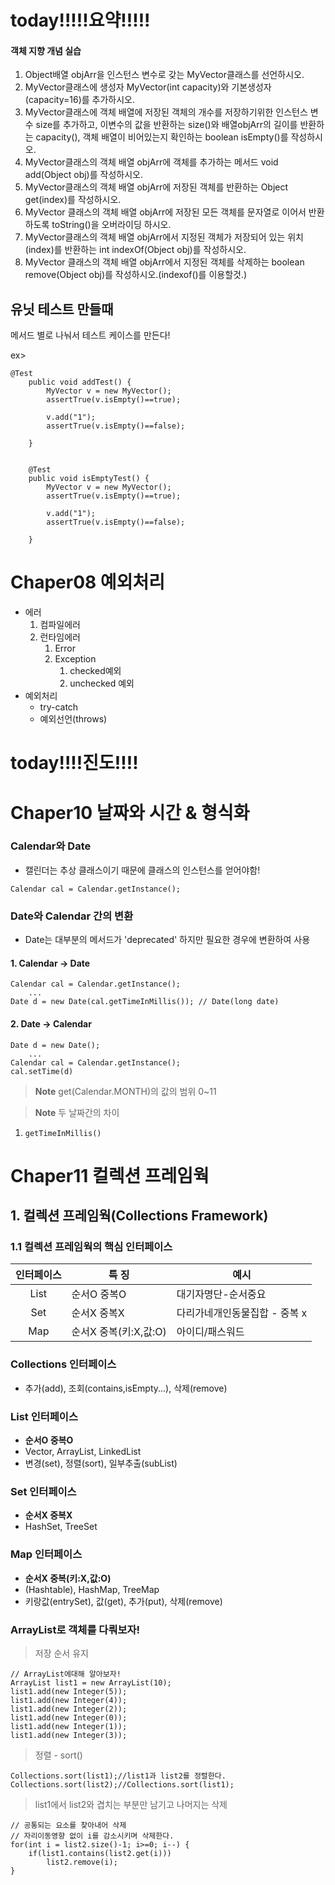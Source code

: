 # today!!!!!요약!!!!!


#### 객체 지향 개념 실습
1. Object배열 objArr을 인스턴스 변수로 갖는 MyVector클래스를 선언하시오.
2. MyVector클래스에 생성자 MyVector(int capacity)와 기본생성자(capacity=16)를 추가하시오.
3. MyVector클래스에 객체 배열에 저장된 객체의 개수를 저장하기위한 인스턴스 변수 size를 추가하고, 이변수의 값을 반환하는 size()와 배열objArr의 길이를 반환하는 capacity(), 객체 배열이 비어있는지 확인하는 boolean isEmpty()를 작성하시오.
4. MyVector클래스의 객체 배열 objArr에 객체를 추가하는 메서드 void add(Object obj)를 작성하시오.
5. MyVector클래스의 객체 배열 objArr에 저장된 객체를 반환하는 Object get(index)를 작성하시오.
6. MyVector 클래스의 객체 배열 objArr에 저장된 모든 객체를 문자열로 이어서 반환하도록 toString()을 오버라이딩 하시오.
7. MyVector클래스의 객체 배열 objArr에서 지정된 객체가 저장되어 있는 위치(index)를 반환하는 int indexOf(Object obj)를 작성하시오.
8. MyVector 클래스의 객체 배열 objArr에서 지정된 객체를 삭제하는 boolean remove(Object obj)를 작성하시오.(indexof()를 이용할것.)

## 유닛 테스트 만들때

메서드 별로 나눠서 테스트 케이스를 만든다!

ex>
```
@Test
	public void addTest() {
		MyVector v = new MyVector();
		assertTrue(v.isEmpty()==true);
		
		v.add("1");
		assertTrue(v.isEmpty()==false);
		
	}
	
	
	@Test
	public void isEmptyTest() {
		MyVector v = new MyVector();
		assertTrue(v.isEmpty()==true);
		
		v.add("1");
		assertTrue(v.isEmpty()==false);
		
	}
```

# Chaper08 예외처리

- 에러 
	1. 컴파일에러
	2. 런타임에러
		1. Error
		2. Exception
			1)  checked예외
			2) unchecked 예외
- 예외처리
	- try-catch
	- 예외선언(throws)


# today!!!!진도!!!!

# Chaper10 날짜와 시간 & 형식화

### Calendar와 Date

- 캘린더는 추상 클래스이기 때문에 클래스의 인스턴스를 얻어야함!

```Calendar cal = Calendar.getInstance();```

### Date와 Calendar 간의 변환

- Date는 대부분의 메서드가 'deprecated' 하지만 필요한 경우에 변환하여 사용

#### 1.  Calendar -> Date 

```
Calendar cal = Calendar.getInstance();
	...
Date d = new Date(cal.getTimeInMillis()); // Date(long date)
```

#### 2.  Date -> Calendar

```
Date d = new Date();
	...
Calendar cal = Calendar.getInstance();
cal.setTime(d)
```

> **Note** get(Calendar.MONTH)의 값의 범위 0~11

> **Note** 두 날짜간의 차이

1. ```getTimeInMillis()``` 















# Chaper11 컬렉션 프레임웍

## 1. 컬렉션 프레임웍(Collections Framework)

### 1.1 컬렉션 프레임웍의 핵심 인터페이스

|인터페이스|특 징|예시|
|:--:|--|--|
|List|순서O 중복O|대기자명단-순서중요|
|Set|순서X 중복X|다리가네개인동물집합 - 중복 x|
|Map|순서X 중복(키:X,값:O)|아이디/패스워드|

### Collections 인터페이스

- 추가(add), 조회(contains,isEmpty...), 삭제(remove)

### List 인터페이스

- **순서O 중복O**
- Vector, ArrayList, LinkedList
- 변경(set), 정렬(sort), 일부추출(subList)

### Set 인터페이스

- **순서X 중복X**
- HashSet, TreeSet

### Map 인터페이스

- **순서X 중복(키:X,값:O)**
- (Hashtable), HashMap, TreeMap
- 키랑값(entrySet), 값(get), 추가(put), 삭제(remove)

### ArrayList로 객체를 다뤄보자!

> 저장 순서 유지
```
// ArrayList에대해 알아보자!
ArrayList list1 = new ArrayList(10);
list1.add(new Integer(5));
list1.add(new Integer(4));
list1.add(new Integer(2));
list1.add(new Integer(0));
list1.add(new Integer(1));
list1.add(new Integer(3));
```

> 정렬 - sort()

```		
Collections.sort(list1);//list1과 list2를 정렬한다.
Collections.sort(list2);//Collections.sort(list1);
```

> list1에서 list2와 겹치는 부분만 남기고 나머지는 삭제
```
// 공통되는 요소를 찾아내어 삭제
// 자리이동영향 없이 i를 감소시키며 삭제한다.
for(int i = list2.size()-1; i>=0; i--) {
	if(list1.contains(list2.get(i)))
		list2.remove(i);
}
```


<!--stackedit_data:
eyJoaXN0b3J5IjpbMjgyMjI4NzgyLDkyMTYzNzg1MiwtNTU0Nz
c0MDI4LDEwNjA3Njg1NDZdfQ==
-->